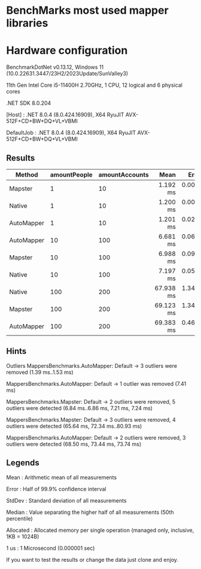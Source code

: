 # BenchMarks most used mapper libraries

# Hardware configuration

BenchmarkDotNet v0.13.12, Windows 11 (10.0.22631.3447/23H2/2023Update/SunValley3)

11th Gen Intel Core i5-11400H 2.70GHz, 1 CPU, 12 logical and 6 physical cores

.NET SDK 8.0.204

[Host]     : .NET 8.0.4 (8.0.424.16909), X64 RyuJIT AVX-512F+CD+BW+DQ+VL+VBMI

DefaultJob : .NET 8.0.4 (8.0.424.16909), X64 RyuJIT AVX-512F+CD+BW+DQ+VL+VBMI

## Results

| Method     | amountPeople | amountAccounts | Mean      | Error     | StdDev    | Gen0       | Gen1      | Gen2     | Allocated |
|----------- |------------- |--------------- |----------:|----------:|----------:|-----------:|----------:|---------:|----------:|
| Mapster    | 1            | 10             |  1.192 ms | 0.0074 ms | 0.0069 ms |   250.0000 |  246.0938 |        - |    1.5 MB |
| Native     | 1            | 10             |  1.200 ms | 0.0095 ms | 0.0089 ms |   250.0000 |  246.0938 |        - |   1.51 MB |
| AutoMapper | 1            | 10             |  1.201 ms | 0.0235 ms | 0.0345 ms |   250.0000 |  246.0938 |        - |    1.5 MB |
| AutoMapper | 10           | 100            |  6.681 ms | 0.0679 ms | 0.0602 ms |  1375.0000 |  625.0000 |        - |   8.41 MB |
| Mapster    | 10           | 100            |  6.988 ms | 0.0995 ms | 0.0831 ms |  1421.8750 |  640.6250 |  31.2500 |   8.39 MB |
| Native     | 10           | 100            |  7.197 ms | 0.0586 ms | 0.0548 ms |  1406.2500 |  625.0000 |  31.2500 |    8.4 MB |
| Native     | 100          | 200            | 67.938 ms | 1.3431 ms | 1.6495 ms | 13500.0000 | 3250.0000 | 500.0000 |  78.54 MB |
| Mapster    | 100          | 200            | 69.123 ms | 1.3488 ms | 1.1263 ms | 13500.0000 | 3250.0000 | 500.0000 |  78.52 MB |
| AutoMapper | 100          | 200            | 69.383 ms | 0.4647 ms | 0.3880 ms | 13500.0000 | 3000.0000 | 500.0000 |  78.77 MB |

## Hints

Outliers
MappersBenchmarks.AutoMapper: Default -> 3 outliers were removed (1.39 ms..1.53 ms)

MappersBenchmarks.AutoMapper: Default -> 1 outlier  was  removed (7.41 ms)

MappersBenchmarks.Mapster: Default    -> 2 outliers were removed, 5 outliers were detected (6.84 ms..6.86 ms, 7.21 ms, 7.24 ms)

MappersBenchmarks.Mapster: Default    -> 3 outliers were removed, 4 outliers were detected (65.64 ms, 72.34 ms..80.93 ms)

MappersBenchmarks.AutoMapper: Default -> 2 outliers were removed, 3 outliers were detected (68.50 ms, 73.44 ms, 73.74 ms)

## Legends

Mean      : Arithmetic mean of all measurements

Error     : Half of 99.9% confidence interval

StdDev    : Standard deviation of all measurements

Median    : Value separating the higher half of all measurements (50th percentile)

Allocated : Allocated memory per single operation (managed only, inclusive, 1KB = 1024B)

1 us      : 1 Microsecond (0.000001 sec)

If you want to test the results or change the data just clone and enjoy.

